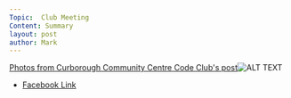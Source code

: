 ```yaml
---
Topic:  Club Meeting
Content: Summary
layout: post
author: Mark
---
```



[Photos from Curborough Community Centre Code Club's post](https://www.facebook.com/1481985248595237/posts/4645244508935946/)![ALT TEXT](https://scontent.fbhx6-1.fna.fbcdn.net/v/t39.30808-6/274210097_4645244322269298_7883813276136575719_n.jpg?stp=dst-jpg_p720x720&_nc_cat=100&ccb=1-7&_nc_sid=5f2048&_nc_ohc=eOSaL2BlLdQAX8kwP-v&_nc_ht=scontent.fbhx6-1.fna&edm=AKK4YLsEAAAA&oh=00_AfBfSMzdgg63nDgGGJ2QCs0jsKvIULK21NxTqXM69lnVAQ&oe=652B8DDE)

* [Facebook Link](https://www.facebook.com/1481985248595237/posts/4645244508935946/)


